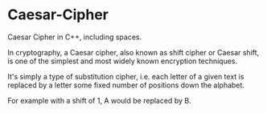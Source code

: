# Caesar-Cipher
Caesar Cipher in C++, including spaces.

In cryptography, a Caesar cipher, also known as shift cipher or Caesar shift, is one of the simplest and most widely known encryption techniques.

It's simply a type of substitution cipher, i.e. each letter of a given text is replaced by a letter some fixed number of positions down the alphabet. 

For example with a shift of 1, A would be replaced by B.
